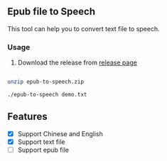 ## Epub file to Speech

This tool can help you to convert text file to speech.

### Usage


1. Download the release from [release page](https://github.com/smark-d/epub-to-speech/releases)

```bash

unzip epub-to-speech.zip

./epub-to-speech demo.txt
```

## Features

- [x] Support Chinese and English
- [x] Support text file
- [ ] Support epub file